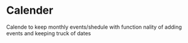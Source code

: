 # Calender
Calende to keep monthly events/shedule with function nality of adding events and keeping truck of dates
